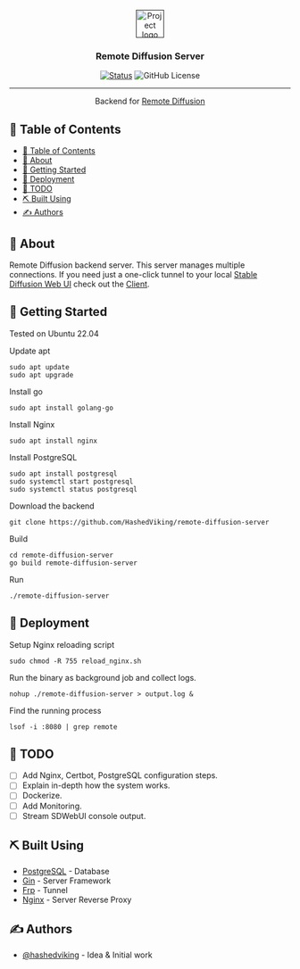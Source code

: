 <p align="center">
  <a href="" rel="noopener">
 <img width=50px height=50px src="https://remotediffusion.com/static/images/logo.png" alt="Project logo"></a>
</p>

<h3 align="center">Remote Diffusion Server</h3>

<div align="center">

[![Status](https://img.shields.io/badge/status-active-success.svg)]()
![GitHub License](https://img.shields.io/github/license/HashedViking/remote-diffusion-server)

</div>

---

<p align="center"> 
    Backend for <a href="https://remotediffusion.com">Remote Diffusion</a>
    <br> 
</p>

## 📖 Table of Contents

- [📖 Table of Contents](#-table-of-contents)
- [🧐 About ](#-about-)
- [🏁 Getting Started ](#-getting-started-)
- [🚀 Deployment ](#-deployment-)
- [📝 TODO ](#-todo-)
- [⛏️ Built Using ](#️-built-using-)
- [✍️ Authors ](#️-authors-)

## 🧐 About <a name = "about"></a>

Remote Diffusion backend server. This server manages multiple connections. If you need just a one-click tunnel to your local [Stable Diffusion Web UI](https://github.com/AUTOMATIC1111/stable-diffusion-webui) check out the [Client](https://github.com/HashedViking/remote-diffusion-client).

## 🏁 Getting Started <a name = "getting_started"></a>
Tested on Ubuntu 22.04

Update apt
```
sudo apt update
sudo apt upgrade
```

Install go
```
sudo apt install golang-go
```

Install Nginx
```
sudo apt install nginx
```

Install PostgreSQL
```
sudo apt install postgresql
sudo systemctl start postgresql
sudo systemctl status postgresql
```

Download the backend
```
git clone https://github.com/HashedViking/remote-diffusion-server
```

Build
```
cd remote-diffusion-server
go build remote-diffusion-server
```
Run
```
./remote-diffusion-server
```

## 🚀 Deployment <a name = "deployment"></a>

Setup Nginx reloading script
```
sudo chmod -R 755 reload_nginx.sh
```

Run the binary as background job and collect logs.
```
nohup ./remote-diffusion-server > output.log &
```

Find the running process
```
lsof -i :8080 | grep remote
```

## 📝 TODO <a name = "todo"></a>

- [ ] Add Nginx, Certbot, PostgreSQL configuration steps.
- [ ] Explain in-depth how the system works.
- [ ] Dockerize.
- [ ] Add Monitoring.
- [ ] Stream SDWebUI console output.

## ⛏️ Built Using <a name = "built_using"></a>

- [PostgreSQL](https://www.postgresql.org/) - Database
- [Gin](https://github.com/gin-gonic/gin) - Server Framework
- [Frp](https://github.com/fatedier/frp) - Tunnel
- [Nginx](https://nodejs.org/en/) - Server Reverse Proxy

## ✍️ Authors <a name = "authors"></a>

- [@hashedviking](https://github.com/HashedViking) - Idea & Initial work
